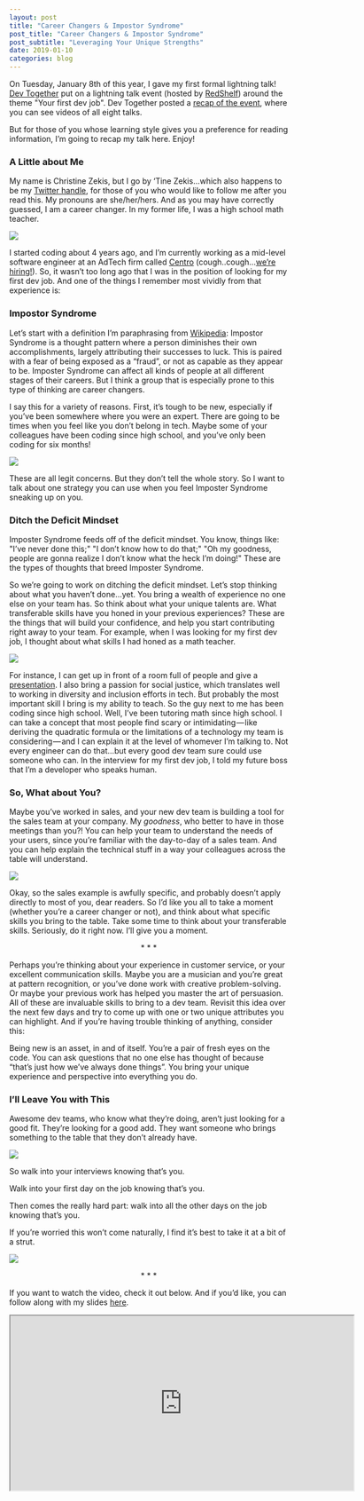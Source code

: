 ```yaml
---
layout: post
title: "Career Changers & Impostor Syndrome"
post_title: "Career Changers & Impostor Syndrome"
post_subtitle: "Leveraging Your Unique Strengths"
date: 2019-01-10
categories: blog
---
```


<p>
  On Tuesday, January 8th of this year, I gave my first formal lightning talk! <a target="blank" href="https://devtogether.co/">Dev Together</a> put on a lightning talk event (hosted by <a target="blank" href="https://about.redshelf.com/">RedShelf</a>) around the theme "Your first dev job". Dev Together posted a <a target="blank" href="https://devtogether.co/blog/jan-lightning-talks-recap">recap of the event</a>, where you can see videos of all eight talks.
</p>
<p>
  But for those of you whose learning style gives you a preference for reading information, I’m going to recap my talk here. Enjoy!
</p>
<h3>A Little about Me</h3>
<p>
  My name is Christine Zekis, but I go by ‘Tine Zekis…which also happens to be my <a target="blank" href="https://twitter.com/tinezekis">Twitter handle</a>, for those of you who would like to follow me after you read this. My pronouns are she/her/hers. And as you may have correctly guessed, I am a career changer. In my former life, I was a high school math teacher.
</p>
<img src="/imgs/profile-pic.jpg">
<p>
  I started coding about 4 years ago, and I’m currently working as a mid-level software engineer at an AdTech firm called <a target="blank" href="https://www.centro.net/">Centro</a> (cough..cough…<a target="blank" href="https://www.centro.net/about/careers/">we’re hiring!</a>). So, it wasn’t too long ago that I was in the position of looking for my first dev job. And one of the things I remember most vividly from that experience is:
</p>
<h3>Impostor Syndrome</h3>
<p>
  Let’s start with a definition I’m paraphrasing from <a target="blank" href="https://en.wikipedia.org/wiki/Impostor_syndrome">Wikipedia</a>: Impostor Syndrome is a thought pattern where a person diminishes their own accomplishments, largely attributing their successes to luck. This is paired with a fear of being exposed as a “fraud”, or not as capable as they appear to be. Imposter Syndrome can affect all kinds of people at all different stages of their careers. But I think a group that is especially prone to this type of thinking are career changers.
</p>
<p>
  I say this for a variety of reasons. First, it’s tough to be new, especially if you’ve been somewhere where you were an expert. There are going to be times when you feel like you don’t belong in tech. Maybe some of your colleagues have been coding since high school, and you’ve only been coding for six months!
</p>
<img src="/imgs/worried-face.jpg">
<p>
  These are all legit concerns. But they don’t tell the whole story. So I want to talk about one strategy you can use when you feel Imposter Syndrome sneaking up on you.
</p>
<h3>Ditch the Deficit Mindset</h3>
<p>
  Imposter Syndrome feeds off of the deficit mindset. You know, things like: "I’ve never done this;" "I don’t know how to do that;" "Oh my goodness, people are gonna realize I don’t know what the heck I’m doing!" These are the types of thoughts that breed Imposter Syndrome.
</p>
<p>
  So we’re going to work on ditching the deficit mindset. Let’s stop thinking about what you haven’t done…yet. You bring a wealth of experience no one else on your team has. So think about what your unique talents are. What transferable skills have you honed in your previous experiences? These are the things that will build your confidence, and help you start contributing right away to your team. For example, when I was looking for my first dev job, I thought about what skills I had honed as a math teacher.
</p>
<img src="/imgs/smiling-office-worker.jpg">
<p>
  For instance, I can get up in front of a room full of people and give a <a target="blank" href="https://devtogether.co/blog/jan-lightning-talks-recap#tine-zekis">presentation</a>. I also bring a passion for social justice, which translates well to working in diversity and inclusion efforts in tech. But probably the most important skill I bring is my ability to teach. So the guy next to me has been coding since high school. Well, I’ve been tutoring math since high school. I can take a concept that most people find scary or intimidating — like deriving the quadratic formula or the limitations of a technology my team is considering — and I can explain it at the level of whomever I’m talking to. Not every engineer can do that…but every good dev team sure could use someone who can. In the interview for my first dev job, I told my future boss that I’m a developer who speaks human.
</p>
<h3>So, What about You?</h3>
<p>
  Maybe you’ve worked in sales, and your new dev team is building a tool for the sales team at your company. My <i>goodness</i>, who better to have in those meetings than you?! You can help your team to understand the needs of your users, since you’re familiar with the day-to-day of a sales team. And you can help explain the technical stuff in a way your colleagues across the table will understand.
</p>
<img src="/imgs/business-meeting.jpg">
<p>
  Okay, so the sales example is awfully specific, and probably doesn’t apply directly to most of you, dear readers. So I’d like you all to take a moment (whether you’re a career changer or not), and think about what specific skills you bring to the table. Take some time to think about your transferable skills. Seriously, do it right now. I’ll give you a moment.
</p>
<p style="text-align: center;">
  *                    *                    *
</p>
<p>
  Perhaps you’re thinking about your experience in customer service, or your excellent communication skills. Maybe you are a musician and you’re great at pattern recognition, or you’ve done work with creative problem-solving. Or maybe your previous work has helped you master the art of persuasion. All of these are invaluable skills to bring to a dev team. Revisit this idea over the next few days and try to come up with one or two unique attributes you can highlight. And if you’re having trouble thinking of anything, consider this:
</p>
<p>
  Being new is an asset, in and of itself. You’re a pair of fresh eyes on the code. You can ask questions that no one else has thought of because “that’s just how we’ve always done things”. You bring your unique experience and perspective into everything you do.
</p>
<h3>I’ll Leave You with This</h3>
<p>
  Awesome dev teams, who know what they’re doing, aren’t just looking for a good fit. They’re looking for a good add. They want someone who brings something to the table that they don’t already have.
</p>
<img src="/imgs/diverse-business-colleagues.jpg">
<p>
  So walk into your interviews knowing that’s you.
</p>
<p>
  Walk into your first day on the job knowing that’s you.
</p>
<p>
  Then comes the really hard part: walk into all the other days on the job knowing that’s you.
</p>
<p>
  If you’re worried this won’t come naturally, I find it’s best to take it at a bit of a strut.
</p>
<img src="/imgs/model-strut.gif">
<p style="text-align: center;">
  *                    *                    *
</p>
<p>
  If you want to watch the video, check it out below. And if you’d like, you can follow along with my slides <a target="blank" href="https://speakerdeck.com/tinezekis/career-changers-and-impostor-syndrome-leveraging-your-unique-strengths">here</a>.
</p>
<iframe width="620" height="315"
src="https://www.youtube.com/watch?v=8o2tt9dt0Lc">
</iframe>